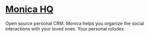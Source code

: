 # [Monica HQ](https://www.monicahq.com/)

Open source personal CRM. 
Monica helps you organize the social interactions with your loved ones.
Your personal rolodex